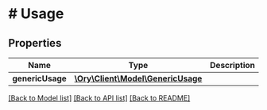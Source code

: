 # # Usage

## Properties

Name | Type | Description | Notes
------------ | ------------- | ------------- | -------------
**genericUsage** | [**\Ory\Client\Model\GenericUsage**](GenericUsage.md) |  | [optional]

[[Back to Model list]](../../README.md#models) [[Back to API list]](../../README.md#endpoints) [[Back to README]](../../README.md)

